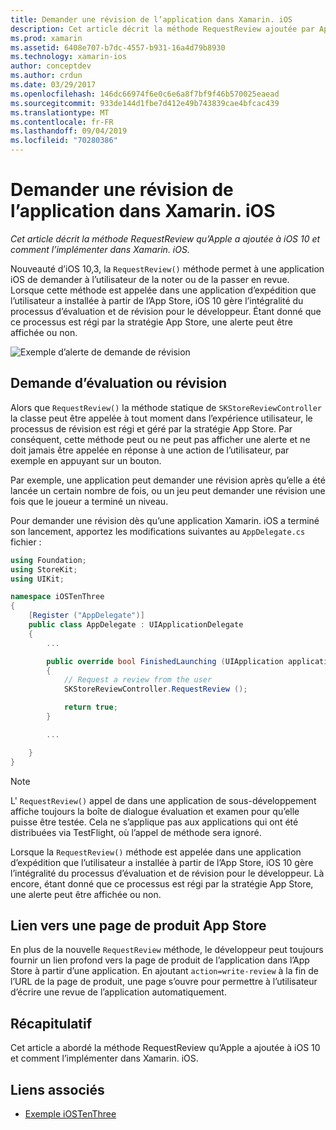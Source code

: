 ```yaml
---
title: Demander une révision de l’application dans Xamarin. iOS
description: Cet article décrit la méthode RequestReview ajoutée par Apple à iOS 10 et explique comment l’implémenter dans Xamarin. iOS.
ms.prod: xamarin
ms.assetid: 6408e707-b7dc-4557-b931-16a4d79b8930
ms.technology: xamarin-ios
author: conceptdev
ms.author: crdun
ms.date: 03/29/2017
ms.openlocfilehash: 146dc66974f6e0c6e6a8f7bf9f46b570025eaead
ms.sourcegitcommit: 933de144d1fbe7d412e49b743839cae4bfcac439
ms.translationtype: MT
ms.contentlocale: fr-FR
ms.lasthandoff: 09/04/2019
ms.locfileid: "70280386"
---
```

# <a name="request-app-review-in-xamarinios"></a>Demander une révision de l’application dans Xamarin. iOS

_Cet article décrit la méthode RequestReview qu’Apple a ajoutée à iOS 10 et comment l’implémenter dans Xamarin. iOS._

Nouveauté d’iOS 10,3, la `RequestReview()` méthode permet à une application iOS de demander à l’utilisateur de la noter ou de la passer en revue. Lorsque cette méthode est appelée dans une application d’expédition que l’utilisateur a installée à partir de l’App Store, iOS 10 gère l’intégralité du processus d’évaluation et de révision pour le développeur. Étant donné que ce processus est régi par la stratégie App Store, une alerte peut être affichée ou non.

![](request-app-review-images/review01.png "Exemple d’alerte de demande de révision")

## <a name="requesting-a-rating-or-review"></a>Demande d’évaluation ou révision

Alors que `RequestReview()` la méthode statique de `SKStoreReviewController` la classe peut être appelée à tout moment dans l’expérience utilisateur, le processus de révision est régi et géré par la stratégie App Store. Par conséquent, cette méthode peut ou ne peut pas afficher une alerte et ne doit jamais être appelée en réponse à une action de l’utilisateur, par exemple en appuyant sur un bouton.

Par exemple, une application peut demander une révision après qu’elle a été lancée un certain nombre de fois, ou un jeu peut demander une révision une fois que le joueur a terminé un niveau.

Pour demander une révision dès qu’une application Xamarin. iOS a terminé son lancement, apportez les modifications suivantes au `AppDelegate.cs` fichier :

```csharp
using Foundation;
using StoreKit;
using UIKit;

namespace iOSTenThree
{
    [Register ("AppDelegate")]
    public class AppDelegate : UIApplicationDelegate
    {
        ...

        public override bool FinishedLaunching (UIApplication application, NSDictionary launchOptions)
        {
            // Request a review from the user
            SKStoreReviewController.RequestReview ();

            return true;
        }

        ...

    }
}
```

> [!NOTE]
> L' `RequestReview()` appel de dans une application de sous-développement affiche toujours la boîte de dialogue évaluation et examen pour qu’elle puisse être testée. Cela ne s’applique pas aux applications qui ont été distribuées via TestFlight, où l’appel de méthode sera ignoré.

Lorsque la `RequestReview()` méthode est appelée dans une application d’expédition que l’utilisateur a installée à partir de l’App Store, iOS 10 gère l’intégralité du processus d’évaluation et de révision pour le développeur. Là encore, étant donné que ce processus est régi par la stratégie App Store, une alerte peut être affichée ou non.

## <a name="linking-to-an-app-store-product-page"></a>Lien vers une page de produit App Store 

En plus de la nouvelle `RequestReview` méthode, le développeur peut toujours fournir un lien profond vers la page de produit de l’application dans l’App Store à partir d’une application. En ajoutant `action=write-review` à la fin de l’URL de la page de produit, une page s’ouvre pour permettre à l’utilisateur d’écrire une revue de l’application automatiquement. 

## <a name="summary"></a>Récapitulatif

Cet article a abordé la méthode RequestReview qu’Apple a ajoutée à iOS 10 et comment l’implémenter dans Xamarin. iOS.



## <a name="related-links"></a>Liens associés

- [Exemple iOSTenThree](https://docs.microsoft.com/samples/xamarin/ios-samples/ios10-iostenthree/)
